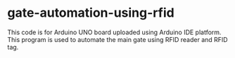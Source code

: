 # gate-automation-using-rfid
This code  is for Arduino UNO board uploaded using Arduino IDE platform. This program is used to automate the main gate using RFID reader and RFID tag.
